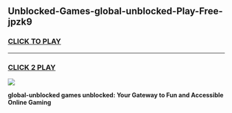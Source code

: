
## Unblocked-Games-global-unblocked-Play-Free-jpzk9
<h3>
<a href="https://premium76.site?title=global-unblocked&ref=10A">CLICK TO PLAY</a></h3>
<hr>

<h3>
<a href="https://premium76.site?title=global-unblocked&ref=10A">CLICK 2 PLAY</a>
  
</h3>

<a href="https://premium76.site?title=global-unblocked&ref=10A"><img src="https://clearcache.store/games.png"></a>


**global-unblocked games unblocked: Your Gateway to Fun and Accessible Online Gaming**

